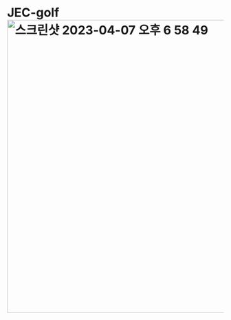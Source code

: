 # JEC-golf<br><img width="681" alt="스크린샷 2023-04-07 오후 6 58 49" src="https://user-images.githubusercontent.com/129017519/230591186-bf8ade89-4286-492c-bf16-5fb697812b88.png">
